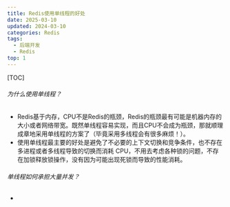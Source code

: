 ```yaml
---
title: Redis使用单线程的好处
date: 2025-03-10
updated: 2024-03-10
categories: Redis
tags:
  - 后端开发
  - Redis
top: 1
---
```

[TOC]
###### 为什么使用单线程？
- Redis基于内存，CPU不是Redis的瓶颈，Redis的瓶颈最有可能是机器内存的大小或者网络带宽。既然单线程容易实现，而且CPU不会成为瓶颈，那就顺理成章地采用单线程的方案了（毕竟采用多线程会有很多麻烦！）。
- 使用单线程最主要的好处是避免了不必要的上下文切换和竞争条件，也不存在多进程或者多线程导致的切换而消耗 CPU，不用去考虑各种锁的问题，不存在加锁释放锁操作，没有因为可能出现死锁而导致的性能消耗。

###### 单线程如何承担大量并发？
- 

